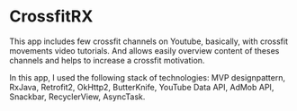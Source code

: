 # CrossfitRX

This app includes few crossfit channels on Youtube, basically, with crossfit movements video tutorials. And allows easily overview content of theses channels and helps to increase a crossfit motivation.

In this app, I used the following stack of technologies: MVP designpattern, RxJava, Retrofit2, OkHttp2, ButterKnife, YouTube Data API, AdMob API, Snackbar, RecyclerView, AsyncTask.